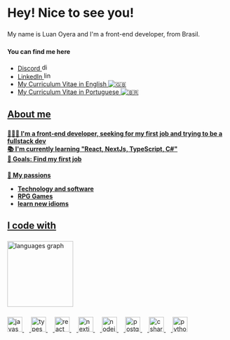 <h1 align="left">Hey! Nice to see you!</h1>

###

<p align="left">My name is Luan Oyera and I'm a front-end developer, from Brasil.</p>

###

<h4 align="left">You can find me here</h4>
<ul>
  <li>
  <a href="https://discordapp.com/users/266630099472744449" target="_blank">
    Discord <img src="https://raw.githubusercontent.com/maurodesouza/profile-readme-generator/master/src/assets/icons/social/discord/default.svg" width="16" height="16" alt="discord logo"  />
  </li>
  <li>
  <a href="https://linkedin.com/in/oyera" target="_blank">
    LinkedIn <img src="https://raw.githubusercontent.com/maurodesouza/profile-readme-generator/master/src/assets/icons/social/linkedin/default.svg" width="16" height="16" alt="linkedin logo"  />
  </li>
  <li>
    
  <a href="https://docs.google.com/document/d/19SmRJ-vsaNziFNzLsKDwD8Ysaniyiw8EJw8qeOkd8Pg/edit?usp=sharing" target="_blank">
    My Curriculum Vitae in English 
    <img src="https://emoji.beeimg.com/🇬🇧/23" alt="🇬🇧"/>
  </li>
<li>
  <a href="https://docs.google.com/document/d/19SmRJ-vsaNziFNzLsKDwD8Ysaniyiw8EJw8qeOkd8Pg/edit?usp=sharing" target="_blank">
    My Curriculum Vitae in Portuguese
    <img src="https://emoji.beeimg.com/🇧🇷/23" alt="🇧🇷"/>
  </li>
</ul>

###

<h2 align="left">About me</h2>

###

<h4 align="left">👨🏻‍💻 I'm a front-end developer, seeking for my first job and trying to be a fullstack dev
  <br>
  📚 I'm currently learning "React, NextJs, TypeScript, C#"
  <br>
  🎯 Goals: Find my first job
</h4>
<h4 align="left">🧡 My passions</p>
<ul>
  <li>Technology and software</li>
  <li>RPG Games</li>
  <li>learn new idioms</li>
</ul>

###

<h2 align="left">I code with</h2>

###

<div align="left">
  <img src="https://github-readme-stats.vercel.app/api/top-langs?username=oyera1&locale=en&hide_title=false&layout=compact&card_width=320&langs_count=4&theme=rose_pine&hide_border=false&order=2" height="150" alt="languages graph"  />
</div>

###

<div align="left">
  <img src="https://cdn.jsdelivr.net/gh/devicons/devicon/icons/javascript/javascript-original.svg" height="34" alt="javascript logo"  />
  <img width="12" />
  <img src="https://cdn.jsdelivr.net/gh/devicons/devicon/icons/typescript/typescript-original.svg" height="34" alt="typescript logo"  />
  <img width="12" />
  <img src="https://cdn.jsdelivr.net/gh/devicons/devicon/icons/react/react-original.svg" height="34" alt="react logo"  />
  <img width="12" />
  <img src="https://cdn.jsdelivr.net/gh/devicons/devicon/icons/nextjs/nextjs-original.svg" height="34" alt="nextjs logo"  />
  <img width="12" />
  <img src="https://cdn.jsdelivr.net/gh/devicons/devicon/icons/nodejs/nodejs-original.svg" height="34" alt="nodejs logo"  />
  <img width="12" />
  <img src="https://cdn.jsdelivr.net/gh/devicons/devicon/icons/postgresql/postgresql-original.svg" height="34" alt="postgresql logo"  />
  <img width="12" />
  <img src="https://cdn.jsdelivr.net/gh/devicons/devicon/icons/csharp/csharp-original.svg" height="34" alt="csharp logo"  />
  <img width="12" />
  <img src="https://cdn.jsdelivr.net/gh/devicons/devicon/icons/python/python-original.svg" height="34" alt="python logo"  />
</div>

###
